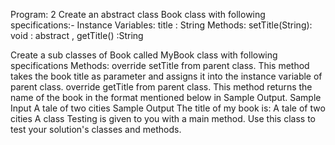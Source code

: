 Program: 2
Create an abstract class Book class with following specifications:-
Instance Variables: 
title : String
Methods: 
setTitle(String): void : abstract , 
getTitle() :String
	
Create a sub classes of  Book called MyBook class with following specifications 
Methods: 
override setTitle from parent class.
        This method takes the book title as parameter and assigns it into the instance variable of parent class.
override getTitle from parent class.
 This method returns the name of the book in the format mentioned below in Sample Output.
Sample Input
A tale of two cities
Sample Output
The title of my book is: A tale of two cities
A class Testing is given to you with a main method. Use this class to test your solution's classes and methods.